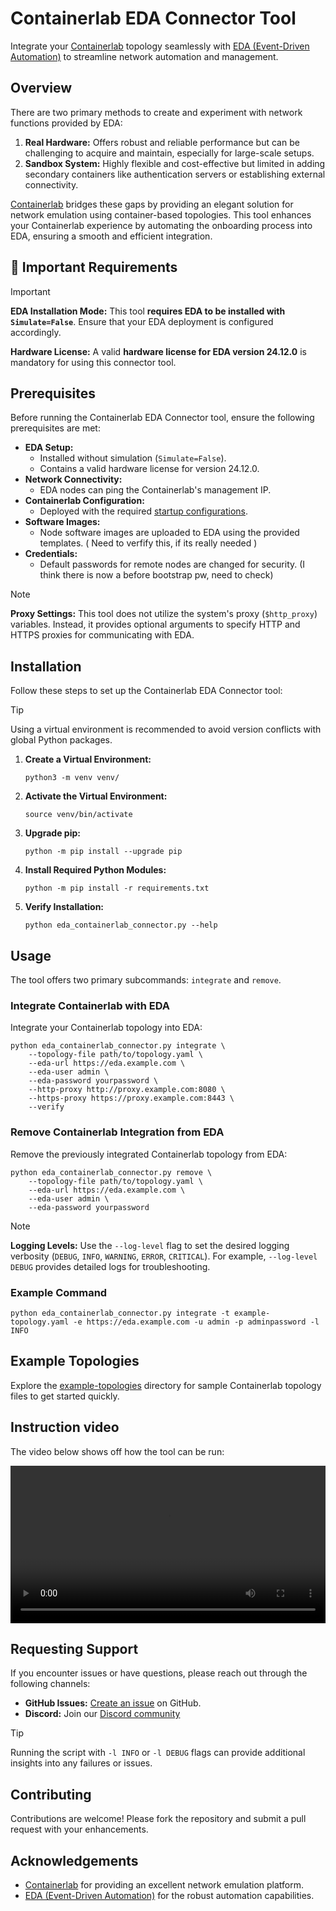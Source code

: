 # Containerlab EDA Connector Tool


Integrate your [Containerlab](https://containerlab.dev/) topology seamlessly with [EDA (Event-Driven Automation)](https://eda.nokia.com/) to streamline network automation and management.

## Overview

There are two primary methods to create and experiment with network functions provided by EDA:

1. **Real Hardware:** Offers robust and reliable performance but can be challenging to acquire and maintain, especially for large-scale setups.
2. **Sandbox System:** Highly flexible and cost-effective but limited in adding secondary containers like authentication servers or establishing external connectivity.

[Containerlab](https://containerlab.dev/) bridges these gaps by providing an elegant solution for network emulation using container-based topologies. This tool enhances your Containerlab experience by automating the onboarding process into EDA, ensuring a smooth and efficient integration.

## 🚨 Important Requirements

> [!IMPORTANT]
> **EDA Installation Mode:** This tool **requires EDA to be installed with `Simulate=False`**. Ensure that your EDA deployment is configured accordingly.
>
> **Hardware License:** A valid **hardware license for EDA version 24.12.0** is mandatory for using this connector tool.

## Prerequisites

Before running the Containerlab EDA Connector tool, ensure the following prerequisites are met:

- **EDA Setup:**
  - Installed without simulation (`Simulate=False`).
  - Contains a valid hardware license for version 24.12.0.
- **Network Connectivity:**
  - EDA nodes can ping the Containerlab's management IP.
- **Containerlab Configuration:**
  - Deployed with the required [startup configurations](./startup-configurations/).
- **Software Images:**
  - Node software images are uploaded to EDA using the provided templates. ( Need to verfify this, if its really needed )
- **Credentials:**
  - Default passwords for remote nodes are changed for security. (I think there is now a before bootstrap pw, need to check)

> [!NOTE]
> **Proxy Settings:** This tool does not utilize the system's proxy (`$http_proxy`) variables. Instead, it provides optional arguments to specify HTTP and HTTPS proxies for communicating with EDA.

## Installation

Follow these steps to set up the Containerlab EDA Connector tool:

> [!TIP]
> Using a virtual environment is recommended to avoid version conflicts with global Python packages.


1. **Create a Virtual Environment:**

    ```
    python3 -m venv venv/
    ```


2. **Activate the Virtual Environment:**

    
    ```
    source venv/bin/activate
    ```


3. **Upgrade pip:**

    ```
    python -m pip install --upgrade pip
    ```

4. **Install Required Python Modules:**

    ```
    python -m pip install -r requirements.txt
    ```

5. **Verify Installation:**

    ```
    python eda_containerlab_connector.py --help
    ```

## Usage

The tool offers two primary subcommands: `integrate` and `remove`.

### Integrate Containerlab with EDA

Integrate your Containerlab topology into EDA:

```
python eda_containerlab_connector.py integrate \
    --topology-file path/to/topology.yaml \
    --eda-url https://eda.example.com \
    --eda-user admin \
    --eda-password yourpassword \
    --http-proxy http://proxy.example.com:8080 \
    --https-proxy https://proxy.example.com:8443 \
    --verify
```

### Remove Containerlab Integration from EDA

Remove the previously integrated Containerlab topology from EDA:

```
python eda_containerlab_connector.py remove \
    --topology-file path/to/topology.yaml \
    --eda-url https://eda.example.com \
    --eda-user admin \
    --eda-password yourpassword
```

> [!NOTE]
> **Logging Levels:** Use the `--log-level` flag to set the desired logging verbosity (`DEBUG`, `INFO`, `WARNING`, `ERROR`, `CRITICAL`). For example, `--log-level DEBUG` provides detailed logs for troubleshooting.

### Example Command

```
python eda_containerlab_connector.py integrate -t example-topology.yaml -e https://eda.example.com -u admin -p adminpassword -l INFO
```

## Example Topologies

Explore the [example-topologies](./example-topologies/) directory for sample Containerlab topology files to get started quickly.

## Instruction video

The video below shows off how the tool can be run:

<p align="center">
  <video width="100%" controls>
    <source src="./assets/demo.mp4" type="video/mp4">
    Your browser does not support the video tag.
  </video>
</p>

## Requesting Support

If you encounter issues or have questions, please reach out through the following channels:

- **GitHub Issues:** [Create an issue](https://github.com/eda-labs/clab-connector/issues) on GitHub.
- **Discord:** Join our [Discord community](https://eda.dev/discord) 


> [!TIP]
> Running the script with `-l INFO` or `-l DEBUG` flags can provide additional insights into any failures or issues.

## Contributing

Contributions are welcome! Please fork the repository and submit a pull request with your enhancements.


## Acknowledgements

- [Containerlab](https://containerlab.dev/) for providing an excellent network emulation platform.
- [EDA (Event-Driven Automation)](https://docs.eda.dev/) for the robust automation capabilities.

